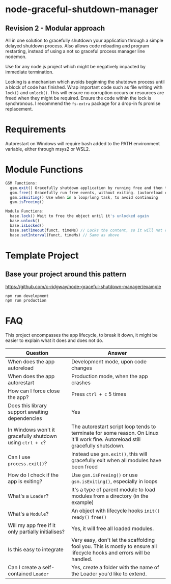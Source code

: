 # node-graceful-shutdown-manager

## Revision 2 - Modular approach

All in one solution to gracefully shutdown your application through a simple delayed shutdown process. Also allows code reloading and program restarting, instead of using a not so graceful process manager line nodemon.

Use for any node.js project which might be negatively impacted by immediate termination.

Locking is a mechanism which avoids beginning the shutdown process until a block of code has finished. Wrap important code such as file writing with `lock()` and `unlock()`. This will ensure no corruption occurs or resources are freed when they might be required. Ensure the code within the lock is synchronous. I recommend the `fs-extra` package for a drop-in fs promise replacement.

# Requirements

Autorestart on Windows will require bash added to the PATH environment variable, either through msys2 or WSL2.

# Module Functions

```javascript
GSM Functions:
  gsm.exit() Gracefully shutdown application by running free and then terminating the process.
  gsm.free() Gracefully run free events, without exiting. (autoreload code, etc)
  gsm.isExiting() Use when in a loop/long task, to avoid continuing
  gsm.isFreeing()

Module Functions:
  base.lock() Wait to free the object until it's unlocked again
  base.unlock()
  base.isLocked()
  base.setTimeout(funct, timeMs) // Locks the content, so it will not end the process until the body has finished executing
  base.setInterval(funct, timeMs) // Same as above
```

# Template Project
## Base your project around this pattern

https://github.com/c-ridgway/node-graceful-shutdown-manager/example

```javascript
npm run development
npm run production
```

# FAQ

This project encompasses the app lifecycle, to break it down, it might be easier to explain what it does and does not do.

| Question | Answer |
| ------------- | ------------- |
| When does the app autoreload | Development mode, upon code changes |
| When does the app autorestart | Production mode, when the app crashes |
| How can I force close the app? | Press `ctrl + c` 5 times |
| Does this library support awaiting dependencies | Yes |
| In Windows won't it gracefully shutdown using `ctrl + c`? | The autorestart script loop tends to terminate for some reason. On Linux it'll work fine. Autoreload still gracefully shutsdown. |
| Can I use `process.exit()`? | Instead use `gsm.exit()`, this will gracefully exit when all modules have been freed |
| How do I check if the app is exiting? | Use `gsm.isFreeing()` or use `gsm.isExiting()`, especially in loops |
| What's a `Loader`? | It's a type of parent module to load modules from a directory (in the example) |
| What's a `Module`? | An object with lifecycle hooks `init()` `ready()` `free()` |
| Will my app free if it only partially initialises? | Yes, it will free all loaded modules. |
| Is this easy to integrate | Very easy, don't let the scaffolding fool you. This is mostly to ensure all lifecycle hooks and errors will be handled. |
| Can I create a self-contained `Loader` | Yes, create a folder with the name of the Loader you'd like to extend. |